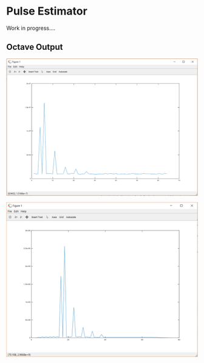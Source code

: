 # Pulse Estimator

Work in progress....

## Octave Output

![console](assets/pulsecorrelation.PNG)

![console](assets/barkercorrelation.PNG)